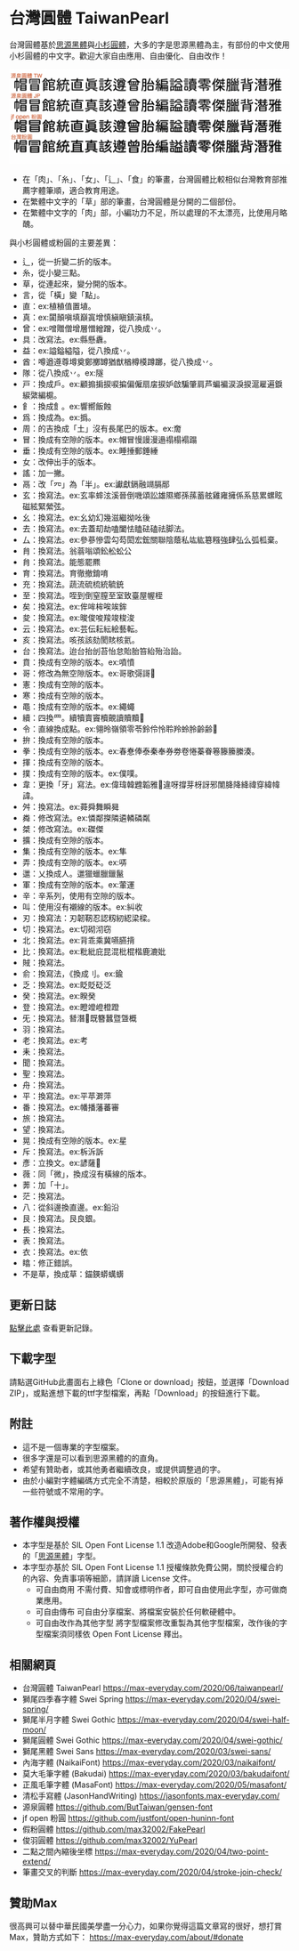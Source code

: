 # 台灣圓體 TaiwanPearl

台灣圓體基於[思源黑體](https://github.com/adobe-fonts/source-han-sans)與[小杉圓體](https://fonts.google.com/specimen/Kosugi+Maru)，大多的字是思源黑體為主，有部份的中文使用小杉圓體的中文字。歡迎大家自由應用、自由優化、自由改作！

![字體比較](https://github.com/max32002/TaiwanPearl/raw/master/preview/compare.png)

* 在「肉」、「糸」、「女」、「辶」、「食」的筆畫，台灣圓體比較相似台灣教育部推薦字體筆順，適合教育用途。
* 在繁體中文字的「草」部的筆畫，台灣圓體是分開的二個部份。
* 在繁體中文字的「肉」部，小編功力不足，所以處理的不太漂亮，比使用月略醜。

與小杉圓體或粉圓的主要差異：
* 辶，從一折變二折的版本。
* 糸，從小變三點。
* 草，從連起來，變分開的版本。
* 言，從「橫」變「點」。
* 直：ex:植稙值置埴。
* 真：ex:闐顛嗔填巔寘增慎縝瞋鎮滇槙。
* 曾：ex:噌贈僧增層憎繒蹭，從八換成丷。
* 具：改寫法。ex:縣懸纛。
* 益：ex:謚鎰縊隘，從八換成丷。
* 酋：噂遒遵尊墫奠鄭擲罇猶猷楢樽橂蹲躑，從八換成丷。
* 隊：從八換成丷。ex:隧
* 戸：換成戶。ex:顧搧掮捩唳揙偏僱扇㧁捩妒啟騙肇肩芦蝙褊涙淚捩滬雇遍錑綟綮編槴。
* 𩙿：換成飠。ex:響嚮飯蝕
* 爲：換成為。ex:撝。
* 周：的吉換成「土」沒有長尾巴的版本。ex:奝
* 冒：換成有空隙的版本。ex:帽冒慢謾漫遢禢榻褟蹋
* 垂：換成有空隙的版本。ex:睡捶郵錘綞
* 女：改伸出手的版本。
* 謠：加一撇。
* 鬲：改「㓁」為「半」。ex:讞獻鎘融竵膈䣓
* 玄：換寫法。ex:玄率蟀泫溪晉倒嘰頌訟雄隰鄉孫蓀蓄舷雞雍擁係系慈累螺眩磁絃緊縈弦。
* 幺：換寫法。ex:幺幼幻幾滋繼拗吆後
* 去：換寫法。ex:去蓋刧劫嗑闔怯瞌砝磕祛脚法。
* 厶：換寫法。ex:參蔘慘雲勾芶閎宏鋐關聯陰蔭私竑紘簒糨強肆弘么弧柧棄。
* 䏍：換寫法。翁蓊嗡頌鈆舩蚣公
* 䏍：換寫法。能態罷羆
* 育：換寫法。育徹撤錥唷
* 充：換寫法。蔬流硫梳統毓銃
* 至：換寫法。咥到倒窒膣至室致臺屋幄桎
* 矣：換寫法。ex:侔哞桙唉竢鉾
* 夋：換寫法。ex:晙俊唆羧竣梭浚
* 云：換寫法。ex:芸伝耘紜絵藝転。
* 亥：換寫法。咳孩該劾閡賅核氦。
* 台：換寫法。迨台抬刣苔怡怠貽胎笞紿殆治詒。
* 賁：換成有空隙的版本。ex:噴憤
* 哥：修改為無空隙版本。ex:哥歌彁謌𰣻
* 憲：換成有空隙的版本。
* 寒：換成有空隙的版本。
* 黽：換成有空隙的版本。ex:繩蠅
* 續：四換罒。續犢賣竇櫝覿讀贖黷𥌚
* 令：直線換成點。ex:翎昤嶺領零苓鈴伶怜聆羚蛉朎齡齢𦊓
* 拚：換成有空隙的版本。
* 拳：換成有空隙的版本。ex:春惷俸泰秦奉券劵卷惓蓁眷箞籐籘縢湊。
* 揮：換成有空隙的版本。
* 撲：換成有空隙的版本。ex:僕噗。
* 韋：更換「牙」寫法。ex:偉瑋韓韙韜雅𤘅違呀撐芽枒訝邪闈胮降絳禕穿緯幃諱。
* 舛：換寫法。ex:蕣舜舞瞬曻
* 粦：修改寫法。ex:憐鄰搩隣遴轔磷粼
* 桀：修改寫法。ex:磔傑
* 擴：換成有空隙的版本。
* 集：換成有空隙的版本。ex:隼
* 弄：換成有空隙的版本。ex:哢
* 邋：乂換成人。邋獵蠟臘鑞鬣
* 軍：換成有空隙的版本。ex:葷運
* 辛：辛系列，使用有空隙的版本。
* 叫：使用沒有襯線的版本。ex:糾收
* 刃：換寫法：刃韌靭忍認籾紉綛梁樑。
* 切：換寫法。ex:切砌沏窃
* 北：換寫法。ex:背乖乘冀嚥臙揹
* 比：換寫法。ex:粃紕庇昆混枇棍楷鹿漉妣
* 賊：換寫法。
* 俞：換寫法，《換成刂。ex:鍮
* 乏：換寫法。ex:眨貶砭泛
* 癸：換寫法。ex:睽癸
* 登：換寫法。ex:瞪竳嶝橙蹬
* 旡：換寫法。朁潛𨅔既簪蠶暨曁概
* 羽：換寫法。
* 老：換寫法。ex:考
* 耒：換寫法。
* 聞：換寫法。
* 聖：換寫法。
* 舟：換寫法。
* 平：換寫法。ex:平苹溿萍
* 番：換寫法。ex:幡播藩蕃審
* 旅：換寫法。
* 望：換寫法。
* 晃：換成有空隙的版本。ex:星
* 斥：換寫法。ex:柝泝訴
* 彥：立換文。ex:諺薩𫝏
* 薇：同「微」，換成沒有橫線的版本。
* 莾：加「十」。
* 茫：換寫法。
* 八：從斜邊換直邊。ex:鉛沿
* 艮：換寫法。艮良銀。
* 長：換寫法。
* 表：換寫法。
* 衣：換寫法。ex:依
* 䁯：修正錯誤。
* 不是草，換成草：錨鍈蟒蠇蠎


## 更新日誌
[點擊此處](https://github.com/max32002/TaiwanPearl/change_log.md) 查看更新記錄。

## 下載字型

請點選GitHub此畫面右上綠色「Clone or download」按鈕，並選擇「Download ZIP」，或點進想下載的ttf字型檔案，再點「Download」的按鈕進行下載。

## 附註

* 這不是一個專業的字型檔案。
* 很多字還是可以看到思源黑體的的直角。
* 希望有贊助者，或其他勇者繼續改良，或提供調整過的字。
* 由於小編對字體編碼方式完全不清楚，相較於原版的「思源黑體」，可能有掉一些符號或不常用的字。

## 著作權與授權

* 本字型是基於 SIL Open Font License 1.1 改造Adobe和Google所開發、發表的「[思源黑體](https://github.com/adobe-fonts/source-han-sans)」字型。
* 本字型亦基於 SIL Open Font License 1.1 授權條款免費公開，關於授權合約的內容、免責事項等細節，請詳讀 License 文件。
    * 可自由商用 不需付費、知會或標明作者，即可自由使用此字型，亦可做商業應用。
    * 可自由傳布 可自由分享檔案、將檔案安裝於任何軟硬體中。
    * 可自由改作為其他字型 將字型檔案修改重製為其他字型檔案，改作後的字型檔案須同樣依 Open Font License 釋出。
    
    
## 相關網頁

* 台灣圓體 TaiwanPearl
https://max-everyday.com/2020/06/taiwanpearl/
* 獅尾四季春字體 Swei Spring
https://max-everyday.com/2020/04/swei-spring/
* 獅尾半月字體 Swei Gothic
https://max-everyday.com/2020/04/swei-half-moon/
* 獅尾圓體 Swei Gothic
https://max-everyday.com/2020/04/swei-gothic/
* 獅尾黑體 Swei Sans
https://max-everyday.com/2020/03/swei-sans/
* 內海字體 (NaikaiFont) 
https://max-everyday.com/2020/03/naikaifont/
* 莫大毛筆字體 (Bakudai)
https://max-everyday.com/2020/03/bakudaifont/
* 正風毛筆字體 (MasaFont)
https://max-everyday.com/2020/05/masafont/
* 清松手寫體 (JasonHandWriting)
https://jasonfonts.max-everyday.com/
* 源泉圓體
https://github.com/ButTaiwan/gensen-font
* jf open 粉圓
https://github.com/justfont/open-huninn-font
* 假粉圓體
https://github.com/max32002/FakePearl
* 俊羽圓體
https://github.com/max32002/YuPearl
* 二點之間內縮後坐標
https://max-everyday.com/2020/04/two-point-extend/
* 筆畫交叉的判斷
https://max-everyday.com/2020/04/stroke-join-check/


## 贊助Max

很高興可以替中華民國美學盡一分心力，如果你覺得這篇文章寫的很好，想打賞Max，贊助方式如下：
https://max-everyday.com/about/#donate
